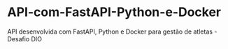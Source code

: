 # API-com-FastAPI-Python-e-Docker
API desenvolvida com FastAPI, Python e Docker para gestão de atletas - Desafio DIO
